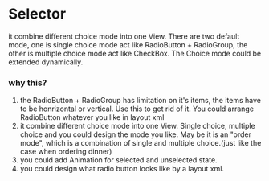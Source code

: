 # Selector

it combine different choice mode into one View. There are two default mode, one is single choice mode act like RadioButton + RadioGroup, the other is multiple choice mode act like CheckBox. The Choice mode could be extended dynamically.

### why this?
1. the RadioButton + RadioGroup has limitation on it's items, the items have to be honrizontal or vertical. Use this to get rid of it. You could arrange RadioButton whatever you like in layout xml
2. it combine different choice mode into one View. Single choice, multiple choice and you could design the mode you like. May be it is an "order mode", which is a combination of single and multiple choice.(just like the case when ordering dinner)
3. you could add Animation for selected and unselected state.
4. you could design what radio button looks like by a layout xml.

